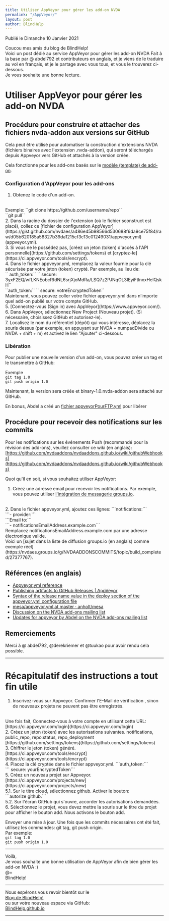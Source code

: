 ```yaml
---
title: Utiliser AppVeyor pour gérer les add-on NVDA
permalink: "/AppVeyor/"
layout: post
author: BlindHelp
---
```


<footer>Publié le Dimanche 10 Janvier 2021</footer>


Coucou mes amis du blog de BlindHelp!    
Voici un post dédié au service AppVeyor pour gérer les add-on NVDA Fait à la base par @ abdel792 et contributeurs en anglais,  et je viens de le traduire au vol en français, et je le partage avec vous tous, et vous le trouverez ci-dessous.    
Je vous souhaite une bonne lecture.    



# Utiliser AppVeyor pour gérer les add-on NVDA

## Procédure pour construire et attacher des fichiers nvda-addon aux versions sur GitHub

Cela peut être utilisé pour automatiser la construction d'extensions NVDA (fichiers binaires avec l'extension .nvda-addon), qui seront téléchargés depuis Appveyor vers GitHub et attachés à la version créée.

Cela fonctionne pour les add-ons basés sur le [modèle (template) de add-on](https://github.com/nvdaaddons/addontemplate).

### Configuration d'AppVeyor pour les add-ons

1. Obtenez le code d'un add-on.
<br>
Exemple:    
``git clone https://github.com/username/repo``
<br>
``git pull``
<br>
2. Dans la racine du dossier de l'extension (où le fichier sconstruct est placé), collez ce [fichier de configuration AppVeyor](https://gist.github.com/nvdaes/a486e45b98566d530688f6da9ce75f84/raw/d05b620185a58327b39da1215cf3c13c01249031/appveyor.yml) (appveyor.yml).
<br>
3. Si vous ne le possédez pas, [créez un jeton (token) d'accès à l'API personnelle](https://github.com/settings/tokens) et [cryptez-le](https://ci.appveyor.com/tools/encrypt).
<br>
4. Dans le fichier appveyor.yml, remplacez la valeur fournie pour la clé sécurisée par votre jeton (token) crypté. Par exemple, au lieu de:     
<br>
``  auth_token:``    
``     secure: 3yxF2EQ/wfLKNEobcRfdNL6srjXjoMdRa/LSQ7z2PJNqOL3IEyiFtlnxxHeIQskH``    
<br>
``auth_token:``    
``    secure: votreEncryptedToken``    
<br>
Maintenant, vous pouvez coller votre fichier appveyor.yml dans n’importe quel add-on publié sur votre compte GitHub.
<br>
5. [Connectez-vous (Sign in) avec AppVeyor](https://www.appveyor.com/).
<br>
6. Dans AppVeyor, sélectionnez New Project (Nouveau projet). (Si nécessaire, choisissez GitHub et autorisez-le).
<br>
7. Localisez le nom du référentiel (dépôt) qui vous intéresse, déplacez la souris dessus (par exemple, en appuyant sur NVDA + numpadDivide ou NVDA + shift + m) et activez le lien "Ajouter" ci-dessous.

### Libération

Pour publier une nouvelle version d'un add-on, vous pouvez créer un tag et le transmettre à GitHub:

Exemple
<br>
```git tag 1.0```
<br>
```git push origin 1.0```
<br>

Maintenant, la version sera créée et binary-1.0.nvda-addon sera attaché sur GitHub.

En bonus, Abdel a créé un [fichier appveyorPourFTP.yml](https://gist.githubusercontent.com/nvdaes/a486e45b98566d530688f6da9ce75f84/raw/46236e04b02de117f9edbb30aaf626692116b6c3/appveyorForFTP.yml) pour libérer


## Procédure pour recevoir des notifications sur les commits

Pour les notifications sur les événements Push (recommandé pour la révision des add-ons), veuillez consulter ce wiki (en anglais):    
[https://github.com/nvdaaddons/nvdaaddons.github.io/wiki/githubWebhooks](https://github.com/nvdaaddons/nvdaaddons.github.io/wiki/githubWebhooks)

Quoi qu'il en soit, si vous souhaitez utiliser AppVeyor:

1. Créez une adresse email pour recevoir les notifications. Par exemple, vous pouvez utiliser [l'intégration de messagerie groups.io](https://groups.io/static/features).
<br>
2. Dans le fichier appveyor.yml, ajoutez ces lignes:
```notifications:```
<br>
```- provider:```
<br>
```Email to:```
<br>
```- notificationsEmailAddress.example.com```
<br>
Remplacez notificationsEmailAddress.example.com par une adresse électronique valide.
<br>
Voici un [sujet dans la liste de diffusion groups.io (en anglais) comme exemple réel](https://nvdaes.groups.io/g/NVDAADDONSCOMMITS/topic/build_completed/27377767).

## Références (en anglais)

- [Appveyor.yml reference](https://www.appveyor.com/docs/appveyor-yml/)
- [Publishing artifacts to GitHub Releases | AppVeyor](https://www.appveyor.com/docs/deployment/github/#configuring-in-appveyoryml)
- [Syntax of the release name value in the deploy section of the appveyor.yml configuration file](http://help.appveyor.com/discussions/questions/9221-syntax-of-the-release-name-value-in-the-deploy-section-of-the-appveyoryml-configuration-file)
- [mesa/appveyor.yml at master · anholt/mesa](https://github.com/anholt/mesa/blob/master/appveyor.yml)
- [Discussion on the NVDA add-ons mailing list](https://nvda-addons.groups.io/g/nvda-addons/topic/6220467)
- [Updates for appveyor by Abdel on the NVDA add-ons mailing list](https://nvda-addons.groups.io/g/nvda-addons/topic/31686195#7943)

## Remerciements

Merci à @ abdel792, @derekriemer et @tuukao pour avoir rendu cela possible.

---

# Récapitulatif des instructions a tout fin utile #

1. Inscrivez-vous sur  Appveyor. Confirmer l'E-Mail de vérification , sinon de nouveaux projets ne peuvent pas être enregistrés.
<br>
Une fois fait, Connectez-vous à votre compte en utilisant cette URL:
<br>
[https://ci.appveyor.com/login](https://ci.appveyor.com/login)
<br>
2. Créez un jeton (token) avec les autorisations suivantes. notifications, public_repo, repo:status, repo_deployment
<br>
[https://github.com/settings/tokens](https://github.com/settings/tokens)
<br>
3. Chiffrer le jeton (token) généré.
<br>
[https://ci.appveyor.com/tools/encrypt](https://ci.appveyor.com/tools/encrypt)
<br>
4. Placez la clé cryptée dans le fichier appveyor.yml.
```auth_token:```
<br>
```    secure: yourEncryptedToken```
<br>
5. Créez un nouveau projet sur Appveyor.
<br>
[https://ci.appveyor.com/projects/new](https://ci.appveyor.com/projects/new)
<br>
5.1. Sur le titre cloud, sélectionnez  github. Activer le bouton:
<br>
```autorize github.```
<br>
5.2. Sur l'écran GitHub qui s'ouvre, accorder les autorisations demandées.
<br>
6. Sélectionnez le projet, vous devez mettre la souris sur le titre du projet pour afficher le bouton add. Nous activons le bouton add.
<br>

Envoyer une mise à jour. Une fois que les commits nécessaires ont été  fait, utilisez les commandes: git tag, git push origin.
<br>
Par exemple:
<br>
```git tag 1.0```
<br>
```git push origin 1.0```
<br>

---

Voilà,    
Je vous souhaite une bonne utilisation de AppVeyor afin de bien gérer les add-on NVDA :)    
@+    
BlindHelp!    

---

Nous espérons vous revoir bientôt sur le      
[Blog de BlindHelp!](http://blindhelp.blogspot.fr/)                    
ou sur  votre nouveau espace via GitHub:                     
[BlindHelp.github.io](https://blindhelp.github.io)                    

---